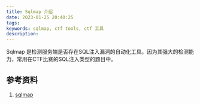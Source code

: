 ```yaml
---
title: Sqlmap 介绍
date: 2023-01-25 20:40:25
tags:
keywords: sqlmap, ctf tools, ctf 工具
description:
---
```


Sqlmap 是检测服务端是否存在SQL注入漏洞的自动化工具。因为其强大的检测能力，常用在CTF比赛的SQL注入类型的题目中。



## 参考资料

1. [sqlmap](https://sqlmap.org/)
